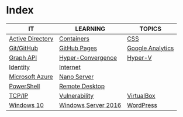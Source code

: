 # Index

|IT|LEARNING|TOPICS|
|----|---|---|
|[Active Directory](ms-windows#active-directory)|[Containers](coding)|[CSS](web-pages)|
|[Git/GitHub](coding)|[GitHub Pages](web-pages)|[Google Analytics](web-pages)||
|[Graph API](coding)|[Hyper-Convergence](infrastructure)|[Hyper-V](ms-windows)|
|[Identity](security)|[Internet](cloud)||[Markdown](web-pages)|
|[Microsoft Azure](cloud)|[Nano Server](ms-windows#nano-server)||[Office 365](cloud#office-365)|
|[PowerShell](coding)|[Remote Desktop](ms-windows#remote-desktop)||[Sysinternals](ms-windows)|
[TCP/IP](networking)|[Vulnerability](security)|[VirtualBox](Linux)|
|[Windows 10](ms-windows)|[Windows Server 2016](ms-windows#windows-server-2016)|[WordPress](web-pages#wordpress)|


	



    

